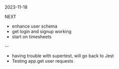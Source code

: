 2023-11-18

NEXT
- enhance user schema
- get login and signup working
- start on timesheets

--
- having trouble with supertest, will go back to Jest
- Testing app.get user requests